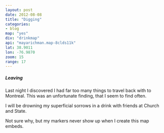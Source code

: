 ```yaml
---
layout: post
date: 2012-08-08
title: "Digging"
categories: 
- blog
map: "yes"
div: "drinkmap"
api: "mayarichman.map-8clds11k"
lat: 38.9011
lon: -76.9870
zoom: 15
range: 17
---
```

<h5>Leaving</h5>
<p>Last night I discovered I had far too many things to travel back with to Montreal. This was an unfortunate finding, that I seem to find often.</p><p>I will be drowning my superficial sorrows in a drink with friends at Church and State.</p><p>Not sure why, but my markers never show up when I create this map embeds.</p>